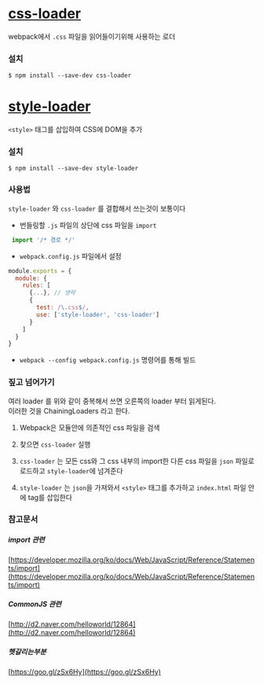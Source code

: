 # [css-loader](https://github.com/webpack-contrib/css-loader)
webpack에서 `.css` 파일을 읽어들이기위해 사용하는 로더

### 설치
```
$ npm install --save-dev css-loader
```

# [style-loader](https://github.com/webpack-contrib/style-loader)
`<style>` 태그를 삽입하여 CSS에 DOM을 추가

### 설치
```
$ npm install --save-dev style-loader
```

### 사용법

`style-loader` 와 `css-loader` 를 결합해서 쓰는것이 보통이다


* 번들링할 `.js` 파일의 상단에 css 파일을 `import`

```JavaScript
 import '/* 경로 */'
```
* `webpack.config.js` 파일에서 설정

```JavaScript
module.exports = {
  module: {
    rules: [
      {...}, // 생략
      {
        test: /\.css$/,
        use: ['style-loader', 'css-loader']
      }
    ]
  }
}
```
* `webpack --config webpack.config.js` 명령어를 통해 빌드

### 짚고 넘어가기
여러 loader 를 위와 같이 중복해서 쓰면 오른쪽의 loader 부터 읽게된다.  
이러한 것을 ChainingLoaders 라고 한다.  

1. Webpack은 모듈안에 의존적인 css 파일을 검색

2. 찾으면 `css-loader` 실행

3. `css-loader` 는 모든 css와 그 css 내부의 import한 다른 css 파일을 `json` 파일로 로드하고 `style-loader`에 넘겨준다

4. `style-loader` 는 `json`을 가져와서 `<style>` 태그를 추가하고 `index.html` 파일 안에 tag를 삽입한다


### 참고문서
##### import 관련
 [https://developer.mozilla.org/ko/docs/Web/JavaScript/Reference/Statements/import](https://developer.mozilla.org/ko/docs/Web/JavaScript/Reference/Statements/import)  
##### CommonJS 관련
 [http://d2.naver.com/helloworld/12864](http://d2.naver.com/helloworld/12864)  
 ##### 헷갈리는부분
 [https://goo.gl/zSx6Hy](https://goo.gl/zSx6Hy)

